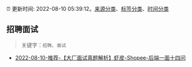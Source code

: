 :alarm_clock: 更新时间: 2022-08-10 05:39:12。[来源分类](../README.md)、[标签分类](../TAGS.md)、[时间分类](../TIMELINE.md)

## 招聘面试


> 关键字：`招聘`、`面试`



- [2022-08-10-推荐-【大厂面试真题解析】虾皮-Shopee-后端一面十四问](https://toutiao.io/k/pol71im) 